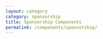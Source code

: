 ```yaml
---
layout: category
category: sponsorship
title: Sponsorship Components
permalink: /components/sponsorship/
---
```


